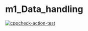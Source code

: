 # m1_Data_handling
[![cppcheck-action-test](https://github.com/SitalRoul25/m1_Data_handling/actions/workflows/c-cpp.yml/badge.svg)](https://github.com/SitalRoul25/m1_Data_handling/actions/workflows/c-cpp.yml)
